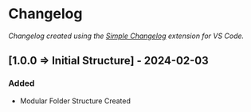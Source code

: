 # Changelog

*Changelog created using the [Simple Changelog](https://marketplace.visualstudio.com/items?itemName=tobiaswaelde.vscode-simple-changelog) extension for VS Code.*

## [1.0.0 => Initial Structure] - 2024-02-03
### Added
- Modular Folder Structure Created